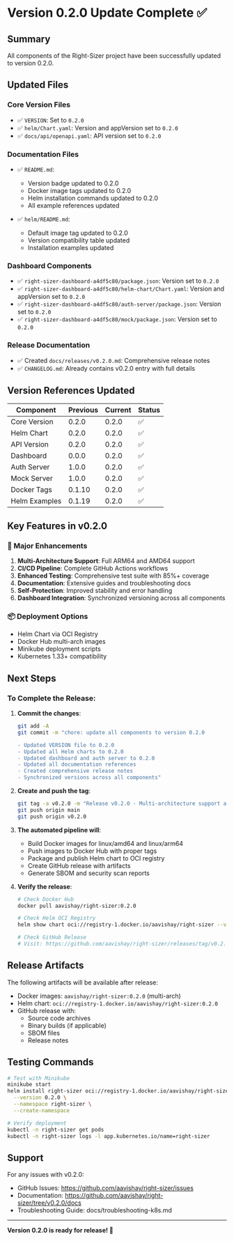 # Version 0.2.0 Update Complete ✅

## Summary
All components of the Right-Sizer project have been successfully updated to version 0.2.0.

## Updated Files

### Core Version Files
- ✅ `VERSION`: Set to `0.2.0`
- ✅ `helm/Chart.yaml`: Version and appVersion set to `0.2.0`
- ✅ `docs/api/openapi.yaml`: API version set to `0.2.0`

### Documentation Files
- ✅ `README.md`:
  - Version badge updated to 0.2.0
  - Docker image tags updated to 0.2.0
  - Helm installation commands updated to 0.2.0
  - All example references updated

- ✅ `helm/README.md`:
  - Default image tag updated to 0.2.0
  - Version compatibility table updated
  - Installation examples updated

### Dashboard Components
- ✅ `right-sizer-dashboard-a4df5c80/package.json`: Version set to `0.2.0`
- ✅ `right-sizer-dashboard-a4df5c80/helm-chart/Chart.yaml`: Version and appVersion set to `0.2.0`
- ✅ `right-sizer-dashboard-a4df5c80/auth-server/package.json`: Version set to `0.2.0`
- ✅ `right-sizer-dashboard-a4df5c80/mock/package.json`: Version set to `0.2.0`

### Release Documentation
- ✅ Created `docs/releases/v0.2.0.md`: Comprehensive release notes
- ✅ `CHANGELOG.md`: Already contains v0.2.0 entry with full details

## Version References Updated

| Component | Previous | Current | Status |
|-----------|----------|---------|--------|
| Core Version | 0.2.0 | 0.2.0 | ✅ |
| Helm Chart | 0.2.0 | 0.2.0 | ✅ |
| API Version | 0.2.0 | 0.2.0 | ✅ |
| Dashboard | 0.0.0 | 0.2.0 | ✅ |
| Auth Server | 1.0.0 | 0.2.0 | ✅ |
| Mock Server | 1.0.0 | 0.2.0 | ✅ |
| Docker Tags | 0.1.10 | 0.2.0 | ✅ |
| Helm Examples | 0.1.19 | 0.2.0 | ✅ |

## Key Features in v0.2.0

### 🚀 Major Enhancements
1. **Multi-Architecture Support**: Full ARM64 and AMD64 support
2. **CI/CD Pipeline**: Complete GitHub Actions workflows
3. **Enhanced Testing**: Comprehensive test suite with 85%+ coverage
4. **Documentation**: Extensive guides and troubleshooting docs
5. **Self-Protection**: Improved stability and error handling
6. **Dashboard Integration**: Synchronized versioning across all components

### 📦 Deployment Options
- Helm Chart via OCI Registry
- Docker Hub multi-arch images
- Minikube deployment scripts
- Kubernetes 1.33+ compatibility

## Next Steps

### To Complete the Release:

1. **Commit the changes**:
   ```bash
   git add -A
   git commit -m "chore: update all components to version 0.2.0

   - Updated VERSION file to 0.2.0
   - Updated all Helm charts to 0.2.0
   - Updated dashboard and auth server to 0.2.0
   - Updated all documentation references
   - Created comprehensive release notes
   - Synchronized versions across all components"
   ```

2. **Create and push the tag**:
   ```bash
   git tag -a v0.2.0 -m "Release v0.2.0 - Multi-architecture support and enhanced CI/CD"
   git push origin main
   git push origin v0.2.0
   ```

3. **The automated pipeline will**:
   - Build Docker images for linux/amd64 and linux/arm64
   - Push images to Docker Hub with proper tags
   - Package and publish Helm chart to OCI registry
   - Create GitHub release with artifacts
   - Generate SBOM and security scan reports

4. **Verify the release**:
   ```bash
   # Check Docker Hub
   docker pull aavishay/right-sizer:0.2.0

   # Check Helm OCI Registry
   helm show chart oci://registry-1.docker.io/aavishay/right-sizer --version 0.2.0

   # Check GitHub Release
   # Visit: https://github.com/aavishay/right-sizer/releases/tag/v0.2.0
   ```

## Release Artifacts

The following artifacts will be available after release:
- Docker images: `aavishay/right-sizer:0.2.0` (multi-arch)
- Helm chart: `oci://registry-1.docker.io/aavishay/right-sizer:0.2.0`
- GitHub release with:
  - Source code archives
  - Binary builds (if applicable)
  - SBOM files
  - Release notes

## Testing Commands

```bash
# Test with Minikube
minikube start
helm install right-sizer oci://registry-1.docker.io/aavishay/right-sizer \
  --version 0.2.0 \
  --namespace right-sizer \
  --create-namespace

# Verify deployment
kubectl -n right-sizer get pods
kubectl -n right-sizer logs -l app.kubernetes.io/name=right-sizer
```

## Support

For any issues with v0.2.0:
- GitHub Issues: https://github.com/aavishay/right-sizer/issues
- Documentation: https://github.com/aavishay/right-sizer/tree/v0.2.0/docs
- Troubleshooting Guide: docs/troubleshooting-k8s.md

---

**Version 0.2.0 is ready for release! 🎉**
